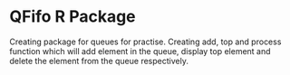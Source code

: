 # QFifo R Package
Creating package for queues for practise. Creating add, top and process function which will add element in the queue, display top element and delete the element from the queue respectively. 
